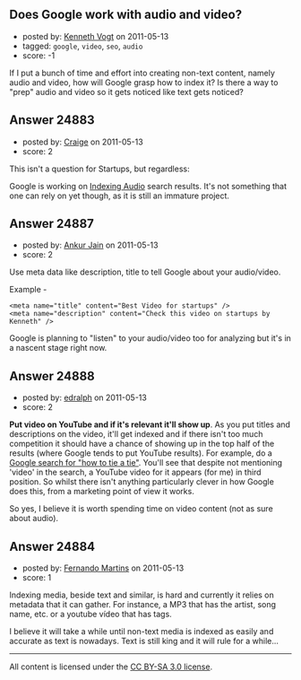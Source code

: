 ## Does Google work with audio and video?

- posted by: [Kenneth Vogt](https://stackexchange.com/users/-1/6736-kenneth-vogt) on 2011-05-13
- tagged: `google`, `video`, `seo`, `audio`
- score: -1

If I put a bunch of time and effort into creating non-text content, namely audio and video, how will Google grasp how to index it? Is there a way to "prep" audio and video so it gets noticed like text gets noticed?


## Answer 24883

- posted by: [Craige](https://stackexchange.com/users/-1/9365-craige) on 2011-05-13
- score: 2

<p>This isn't a question for Startups, but regardless:</p>

<p>Google is working on <a href="http://googleblog.blogspot.com/2008/09/google-audio-indexing-now-on-google.html" rel="nofollow">Indexing Audio</a> search results. It's not something that one can rely on yet though, as it is still an immature project.</p>



## Answer 24887

- posted by: [Ankur Jain](https://stackexchange.com/users/-1/6146-ankur-jain) on 2011-05-13
- score: 2

Use meta data like description, title to tell Google about your audio/video. 

Example - 

    <meta name="title" content="Best Video for startups" />
    <meta name="description" content="Check this video on startups by Kenneth" />


Google is planning to "listen" to your audio/video too for analyzing but it's in a nascent stage right now.


## Answer 24888

- posted by: [edralph](https://stackexchange.com/users/-1/9362-edralph) on 2011-05-13
- score: 2

<p><strong>Put video on YouTube and if it's relevant it'll show up</strong>.  As you put titles and descriptions on the video, it'll get indexed and if there isn't too much competition it should have a chance of showing up in the top half of the results (where Google tends to put YouTube results).  For example, do a <a href="http://www.google.com/search?hl=en&amp;q=how+to+tie+a+tie" rel="nofollow">Google search for "how to tie a tie"</a>.  You'll see that despite not mentioning 'video' in the search, a YouTube video for it appears (for me) in third position.  So whilst there isn't anything particularly clever in how Google does this, from a marketing point of view it works.</p>

<p>So yes, I believe it is worth spending time on video content (not as sure about audio).</p>



## Answer 24884

- posted by: [Fernando Martins](https://stackexchange.com/users/-1/1778-fernando-martins) on 2011-05-13
- score: 1

Indexing media, beside text and similar, is hard and currently it relies on metadata that it can gather.
For instance, a MP3 that has the artist, song name, etc. or a youtube vídeo that has tags.

I believe it will take a while until non-text media is indexed as easily and accurate as text is nowadays.
Text is still king and it will rule for a while...



---

All content is licensed under the [CC BY-SA 3.0 license](https://creativecommons.org/licenses/by-sa/3.0/).
